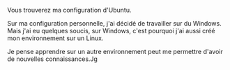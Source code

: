 Vous trouverez ma configuration d'Ubuntu.

Sur ma configuration personnelle, j'ai décidé de travailler sur du Windows.
Mais j'ai eu quelques soucis, sur Windows, c'est pourquoi j'ai aussi créé mon environnement sur un Linux.

Je pense apprendre sur un autre environnement peut me permettre d'avoir de nouvelles connaissances.Jg
